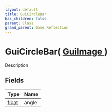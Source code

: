 ```yaml
---
layout: default
title: GuiCircleBar
has_children: false
parent: Class
grand_parent: Game Reflection
---
```

# GuiCircleBar( [ GuiImage ](/docs/game-reflection/classes/gui_image) )
Description 

## Fields

| Type | Name |
|:-------------|:--------------|
| [float](/docs/game-reflection/components/float) | angle |


